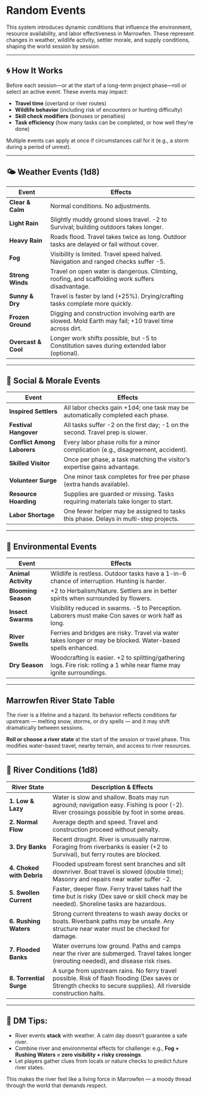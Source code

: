 # Random Events

This system introduces dynamic conditions that influence the environment, resource availability, and labor effectiveness in Marrowfen. These represent changes in weather, wildlife activity, settler morale, and supply conditions, shaping the world session by session.

---
## 🌀 How It Works

Before each session—or at the start of a long-term project phase—roll or select an active event. These events may impact:

- **Travel time** (overland or river routes)
- **Wildlife behavior** (including risk of encounters or hunting difficulty)
- **Skill check modifiers** (bonuses or penalties)
- **Task efficiency** (how many tasks can be completed, or how well they're done)

Multiple events can apply at once if circumstances call for it (e.g., a storm during a period of unrest).

---
## 🌤️ Weather Events (1d8)

| Event               | Effects                                                                                                |
| ------------------- | ------------------------------------------------------------------------------------------------------ |
| **Clear & Calm**    | Normal conditions. No adjustments.                                                                     |
| **Light Rain**      | Slightly muddy ground slows travel. -2 to Survival; building outdoors takes longer.                    |
| **Heavy Rain**      | Roads flood. Travel takes twice as long. Outdoor tasks are delayed or fail without cover.              |
| **Fog**             | Visibility is limited. Travel speed halved. Navigation and ranged checks suffer -5.                    |
| **Strong Winds**    | Travel on open water is dangerous. Climbing, roofing, and scaffolding work suffers disadvantage.       |
| **Sunny & Dry**     | Travel is faster by land (+25%). Drying/crafting tasks complete more quickly.                          |
| **Frozen Ground**   | Digging and construction involving earth are slowed. Mold Earth may fail; +10 travel time across dirt. |
| **Overcast & Cool** | Longer work shifts possible, but -5 to Constitution saves during extended labor (optional).            |

---
## 🧍 Social & Morale Events

| Event                       | Effects                                                                              |
| --------------------------- | ------------------------------------------------------------------------------------ |
| **Inspired Settlers**       | All labor checks gain +1d4; one task may be automatically completed each phase.      |
| **Festival Hangover**       | All tasks suffer -2 on the first day; -1 on the second. Travel prep is slower.       |
| **Conflict Among Laborers** | Every labor phase rolls for a minor complication (e.g., disagreement, accident).     |
| **Skilled Visitor**         | Once per phase, a task matching the visitor’s expertise gains advantage.             |
| **Volunteer Surge**         | One minor task completes for free per phase (extra hands available).                 |
| **Resource Hoarding**       | Supplies are guarded or missing. Tasks requiring materials take longer to start.     |
| **Labor Shortage**          | One fewer helper may be assigned to tasks this phase. Delays in multi-step projects. |

---
## 🌿 Environmental Events

| Event               | Effects                                                                                                                  |
| ------------------- | ------------------------------------------------------------------------------------------------------------------------ |
| **Animal Activity** | Wildlife is restless. Outdoor tasks have a 1-in-6 chance of interruption. Hunting is harder.                             |
| **Blooming Season** | +2 to Herbalism/Nature. Settlers are in better spirits when surrounded by flowers.                                       |
| **Insect Swarms**   | Visibility reduced in swarms. -5 to Perception. Laborers must make Con saves or work half as long.                       |
| **River Swells**    | Ferries and bridges are risky. Travel via water takes longer or may be blocked. Water-based spells enhanced.             |
| **Dry Season**      | Woodcrafting is easier. +2 to splitting/gathering logs. Fire risk: rolling a 1 while near flame may ignite surroundings. |

---
## Marrowfen River State Table

The river is a lifeline and a hazard. Its behavior reflects conditions far upstream — melting snow, storms, or dry spells — and it may shift dramatically between sessions.

**Roll or choose a river state** at the start of the session or travel phase. This modifies water-based travel, nearby terrain, and access to river resources.

---
## 🛶 River Conditions (1d8)

|River State|Description & Effects|
|---|---|
|**1. Low & Lazy**|Water is slow and shallow. Boats may run aground; navigation easy. Fishing is poor (-2). River crossings possible by foot in some areas.|
|**2. Normal Flow**|Average depth and speed. Travel and construction proceed without penalty.|
|**3. Dry Banks**|Recent drought. River is unusually narrow. Foraging from riverbanks is easier (+2 to Survival), but ferry routes are blocked.|
|**4. Choked with Debris**|Flooded upstream forest sent branches and silt downriver. Boat travel is slowed (double time); Masonry and repairs near water suffer -2.|
|**5. Swollen Current**|Faster, deeper flow. Ferry travel takes half the time but is risky (Dex save or skill check may be needed). Shoreline tasks are hazardous.|
|**6. Rushing Waters**|Strong current threatens to wash away docks or boats. Riverbank paths may be unsafe. Any structure near water must be checked for damage.|
|**7. Flooded Banks**|Water overruns low ground. Paths and camps near the river are submerged. Travel takes longer (rerouting needed), and disease risk rises.|
|**8. Torrential Surge**|A surge from upstream rains. No ferry travel possible. Risk of flash flooding (Dex saves or Strength checks to secure supplies). All riverside construction halts.|

---
## 🌱 DM Tips:

- River events **stack** with weather. A calm day doesn’t guarantee a safe river.
- Combine river and environmental effects for challenge: e.g., **Fog + Rushing Waters = zero visibility + risky crossings**.
- Let players gather clues from locals or nature checks to predict future river states.

This makes the river feel like a living force in Marrowfen — a moody thread through the world that demands respect.